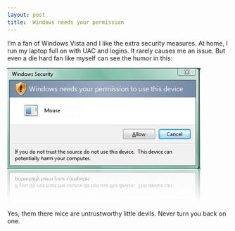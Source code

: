 ```yaml
---
layout: post
title:  Windows needs your permission
---
```

I’m a fan of Windows Vista and I like the extra security measures. At home, I run my laptop full on with UAC and logins. It rarely causes me an issue. But even a die hard fan like myself can see the humor in this:

![image](/cdn/images/blog/Windowsneedsyourpermission_ED6E/image_thumb.png)

Yes, them there mice are untrustworthy little devils. Never turn you back on one.
